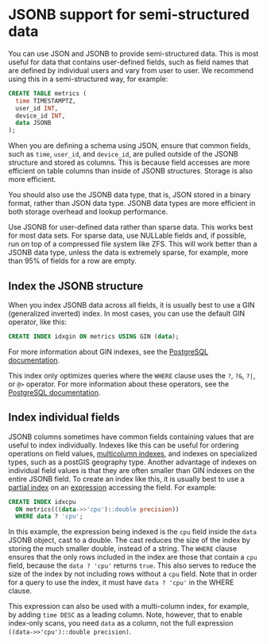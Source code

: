 # JSONB support for semi-structured data
You can use JSON and JSONB to provide semi-structured data. This is most useful
for data that contains user-defined fields, such as field names that are defined
by individual users and vary from user to user. We recommend using this in a
semi-structured way, for example:

```sql
CREATE TABLE metrics (
  time TIMESTAMPTZ,
  user_id INT,
  device_id INT,
  data JSONB
);
```

When you are defining a schema using JSON, ensure that common fields, such as
`time`, `user_id`, and `device_id`, are pulled outside of the JSONB structure
and stored as columns. This is because field accesses are more efficient on
table columns than inside of JSONB structures. Storage is also more efficient.

You should also use the JSONB data type, that is, JSON stored in a binary
format, rather than JSON data type. JSONB data types are more efficient in both
storage overhead and lookup performance.

<highlight type="note">
Use JSONB for user-defined data rather than sparse data. This works best for most
data sets. For sparse data, use NULLable fields and, if possible, run on top of
a compressed file system like ZFS. This will work better than a JSONB data type,
unless the data is extremely sparse, for example, more than 95% of fields for a
row are empty.
</highlight>

## Index the JSONB structure
When you index JSONB data across all fields, it is usually best to use a GIN
(generalized inverted) index. In most cases, you can use the default GIN
operator, like this:

```sql
CREATE INDEX idxgin ON metrics USING GIN (data);
```

For more information about GIN indexes, see the
[PostgreSQL documentation][json-indexing].

This index only optimizes queries where the `WHERE` clause uses the `?`, `?&`,
`?|`, or `@>` operator. For more information about these operators, see the
[PostgreSQL documentation][json-operators].

## Index individual fields
JSONB columns sometimes have common fields containing values that are useful to
index individually. Indexes like this can be useful for ordering operations on
field values, [multicolumn indexes][multicolumn-index], and indexes on
specialized types, such as a postGIS geography type. Another advantage of
indexes on individual field values is that they are often smaller than GIN
indexes on the entire JSONB field. To create an index like this, it is usually
best to use a [partial index][partial-index] on an [expression][expression-index]
accessing the field. For example:

```sql
CREATE INDEX idxcpu
  ON metrics(((data->>'cpu')::double precision))
  WHERE data ? 'cpu';
```

In this example, the expression being indexed is the `cpu` field inside the
`data` JSONB object, cast to a double. The cast reduces the size of the index by
storing the much smaller double, instead of a string. The `WHERE` clause ensures
that the only rows included in the index are those that contain a `cpu` field,
because the `data ? 'cpu'` returns `true`. This also serves to reduce the size
of the index by not including rows without a `cpu` field. Note that in order for
a query to use the index, it must have `data ? 'cpu'` in the WHERE clause.

This expression can also be used with a multi-column index, for example, by
adding `time DESC` as a leading column. Note, however, that to enable index-only
scans, you need `data` as a column, not the full expression
`((data->>'cpu')::double precision)`.

[json-indexing]: https://www.postgresql.org/docs/current/static/datatype-json.html#JSON-INDEXING
[json-operators]: https://www.postgresql.org/docs/current/static/functions-json.html#FUNCTIONS-JSONB-OP-TABLE
[multicolumn-index]: https://www.postgresql.org/docs/current/static/indexes-multicolumn.html
[partial-index]: https://www.postgresql.org/docs/current/static/indexes-partial.html
[expression-index]: https://www.postgresql.org/docs/current/static/indexes-expressional.html
